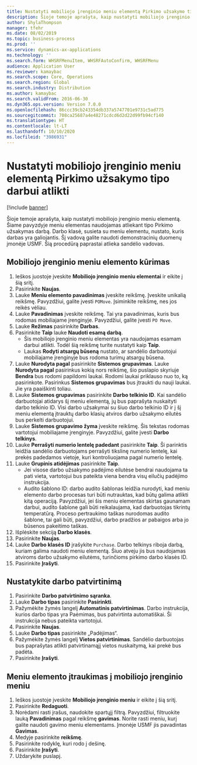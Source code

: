 ```yaml
---
title: Nustatyti mobiliojo įrenginio meniu elementą Pirkimo užsakymo tipo darbui atlikti
description: Šioje temoje aprašyta, kaip nustatyti mobiliojo įrenginio meniu elementą.
author: ShylaThompson
manager: tfehr
ms.date: 08/02/2019
ms.topic: business-process
ms.prod: ''
ms.service: dynamics-ax-applications
ms.technology: ''
ms.search.form: WHSRFMenuItem, WHSRFAutoConfirm, WHSRFMenu
audience: Application User
ms.reviewer: kamaybac
ms.search.scope: Core, Operations
ms.search.region: Global
ms.search.industry: Distribution
ms.author: kamaybac
ms.search.validFrom: 2016-06-30
ms.dyn365.ops.version: Version 7.0.0
ms.openlocfilehash: 86ccc39cb243354db337a5747701e9731c5ad775
ms.sourcegitcommit: 708ca25687a4e48271cdcd6d2d22d99fb94cf140
ms.translationtype: HT
ms.contentlocale: lt-LT
ms.lasthandoff: 10/10/2020
ms.locfileid: "3986931"
---
```

# <a name="set-up-a-mobile-device-menu-item-for-completing-work-of-type-purchase-order"></a>Nustatyti mobiliojo įrenginio meniu elementą Pirkimo užsakymo tipo darbui atlikti

[!include [banner](../../includes/banner.md)]

Šioje temoje aprašyta, kaip nustatyti mobiliojo įrenginio meniu elementą. Šiame pavyzdyje meniu elementas naudojamas atliekant tipo Pirkimo užsakymas darbą. Darbo klasė, susieta su meniu elementu, nustato, kuris darbas yra galiojantis. Šį vadovą galite naudoti demonstracinių duomenų įmonėje USMF. Šią procedūrą paprastai atlieka sandėlio vadovas.


## <a name="create-a-mobile-device-menu-item"></a>Mobiliojo įrenginio meniu elemento kūrimas
1. Ieškos juostoje įveskite **Mobiliojo įrenginio meniu elementai** ir eikite į šią sritį.
2. Pasirinkite **Naujas**.
3. Lauke **Meniu elemento pavadinimas** įveskite reikšmę. Įveskite unikalią reikšmę. Pavyzdžiui, galite įvesti `POMove`. Įsiminkite reikšmę, nes jos reikės vėliau.  
4. Lauke **Pavadinimas** įveskite reikšmę. Tai yra pavadinimas, kuris bus rodomas mobiliajame įrenginyje. Pavyzdžiui, galite įvesti `PO Move`.  
5. Lauke **Režimas** pasirinkite **Darbas**.
6. Pasirinkite **Taip** lauke **Naudoti esamą darbą**.
    - Šis mobiliojo įrenginio meniu elementas yra naudojamas esamam darbui atlikti. Todėl šią reikšmę turite nustatyti kaip **Taip**.  
    - Laukas **Rodyti atsargų būseną** nustato, ar sandėlio darbuotojui mobiliajame įrenginyje bus rodoma turimų atsargų būsena.  
7. Lauke **Nurodyta pagal** pasirinkite **Sistemos grupavimas**. Lauke **Nurodyta pagal** pasirinkus kokią nors reikšmę, šio puslapio skyriuje **Bendra** bus rodomi papildomi laukai. Rodomi laukai priklauso nuo to, ką pasirinkote. Pasirinkus **Sistemos grupavimas** bus įtraukti du nauji laukai. Jie yra paaiškinti toliau.  
8. Lauke **Sistemos grupavimas** pasirinkite **Darbo telkinio ID**. Kai sandėlio darbuotojai atidarys šį meniu elementą, jų bus paprašyta nuskaityti darbo telkinio ID. Visi darbo užsakymai su šiuo darbo telkinio ID ir į šį meniu elementą įtrauktų darbo klasių atviros darbo užsakymo eilutės bus perkelti darbuotojui.  
9. Lauke **Sistemos grupavimo žyma** įveskite reikšmę. Šis tekstas rodomas vartotojui mobiliajame įrenginyje. Pavyzdžiui, galite įvesti **Darbo telkinys**.  
10. Lauke **Perrašyti numerio lentelę padedant** pasirinkite **Taip**. Ši parinktis leidžia sandėlio darbuotojams perrašyti tikslinę numerio lentelę, kai prekės padedamos vietoje, kuri kontroliuojama pagal numerio lentelę.  
11. Lauke **Grupinis atidėjimas** pasirinkite **Taip**.
    - Jei visose darbo užsakymo padėjimo eilutėse bendrai naudojama ta pati vieta, vartotojui bus pateikta viena bendra visų eilučių padėjimo instrukcija. 
    - Audito šablono ID: darbo audito šablonas leidžia nurodyti, kad meniu elemento darbo procesas turi būti nutrauktas, kad būtų galima atlikti kitą operaciją. Pavyzdžiui, jei šis meniu elementas skirtas gaunamam darbui, audito šablone gali būti reikalaujama, kad darbuotojas tikrintų temperatūrą. Proceso pertraukimo taškas nurodomas audito šablone, tai gali būti, pavyzdžiui, darbo pradžios ar pabaigos arba jo būsenos pakeitimo taškas.  
12. Išplėskite sekciją **Darbo klasės**.
13. Pasirinkite **Naujas**.
14. Lauke **Darbo klasės ID** įrašykite `Purchase`. Darbo telkinys riboja darbą, kuriam galima naudoti meniu elementą. Šiuo atveju jis bus naudojamas atviroms darbo užsakymo eilutėms, turinčioms pirkimo darbo klasės ID.  
15. Pasirinkite **Įrašyti**.

## <a name="set-up-work-confirmation"></a>Nustatykite darbo patvirtinimą
1. Pasirinkite **Darbo patvirtinimo sąranka**.
2. Lauke **Darbo tipas** pasirinkite **Pasirinkti**.
3. Pažymėkite žymės langelį **Automatinis patvirtinimas**. Darbo instrukcija, kurios darbo tipas yra Paėmimas, bus patvirtinta automatiškai. Ši instrukcija nebus pateikta vartotojui.  
4. Pasirinkite **Naujas**.
5. Lauke **Darbo tipas** pasirinkite „Padėjimas“.
6. Pažymėkite žymės langelį **Vietos patvirtinimas**. Sandėlio darbuotojas bus paprašytas atlikti patvirtinamąjį vietos nuskaitymą, kai prekė bus padėta.  
7. Pasirinkite **Įrašyti**.

## <a name="add-the-menu-item-to-a-mobile-device-menu"></a>Meniu elemento įtraukimas į mobiliojo įrenginio meniu
1. Ieškos juostoje įveskite **Mobiliojo įrenginio meniu** ir eikite į šią sritį.
2. Pasirinkite **Redaguoti**.
3. Norėdami rasti įrašus, naudokite spartųjį filtrą. Pavyzdžiui, filtruokite lauką **Pavadinimas** pagal reikšmę **gavimas**. Norite rasti meniu, kurį galite naudoti gavimo meniu elementams. Įmonėje USMF jis pavadintas **Gavimas**.  
4. Medyje pasirinkite **reikšmę**.
5. Pasirinkite rodyklę, kuri rodo į dešinę.
6. Pasirinkite **Įrašyti**.
7. Uždarykite puslapį.
